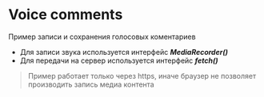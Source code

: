 # Voice comments
Пример записи и сохранения голосовых коментариев

* Для записи звука используется интерфейс ***MediaRecorder()***
* Для передачи на сервер используется интерфейс ***fetch()***

> Пример работает только через https, иначе браузер не позволяет производить запись медиа контента
